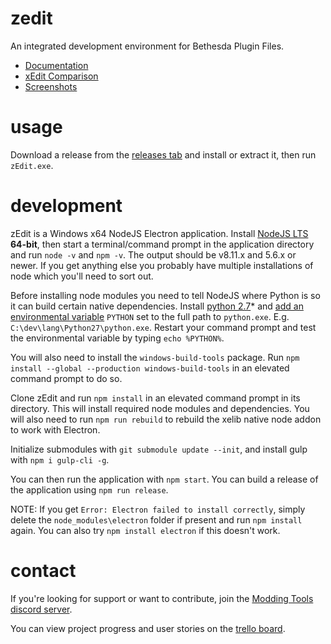# zedit

An integrated development environment for Bethesda Plugin Files.

- [Documentation](https://z-edit.github.io)
- [xEdit Comparison](https://z-edit.github.io/#/docs?t=Overview%2FxEdit%20Comparison)
- [Screenshots](https://imgur.com/a/sHguD)

# usage
Download a release from the [releases tab](https://github.com/matortheeternal/zedit/releases) and install or extract it, then run `zEdit.exe`.

# development
zEdit is a Windows x64 NodeJS Electron application.  Install [NodeJS LTS](https://nodejs.org/en/download/) **64-bit**, then start a terminal/command prompt in the application directory and run `node -v` and `npm -v`.  The output should be v8.11.x and 5.6.x or newer.  If you get anything else you probably have multiple installations of node which you'll need to sort out.

Before installing node modules you need to tell NodeJS where Python is so it can build certain native dependencies.  Install [python 2.7](https://www.python.org/downloads/windows/)\* and [add an environmental variable](https://kb.wisc.edu/cae/page.php?id=24500) `PYTHON` set to the full path to `python.exe`.  E.g. `C:\dev\lang\Python27\python.exe`.  Restart your command prompt and test the environmental variable by typing `echo %PYTHON%`.

You will also need to install the `windows-build-tools` package.  Run `npm install --global --production windows-build-tools` in an elevated command prompt to do so.

Clone zEdit and run `npm install` in an elevated command prompt in its directory.  This will install required node modules and dependencies.  You will also need to run `npm run rebuild` to rebuild the xelib native node addon to work with Electron.

Initialize submodules with `git submodule update --init`, and install gulp with `npm i gulp-cli -g`.

You can then run the application with `npm start`.  You can build a release of the application using `npm run release`. 

NOTE: If you get `Error: Electron failed to install correctly`, simply delete the `node_modules\electron` folder if present and run `npm install` again.  You can also try `npm install electron` if this doesn't work.

# contact
If you're looking for support or want to contribute, join the [Modding Tools discord server](https://discord.gg/GUfRdpT).

You can view project progress and user stories on the [trello board](https://trello.com/b/AudbG6UN/zedit).
